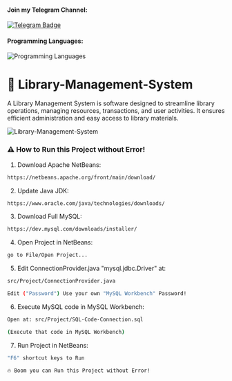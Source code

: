 #### Join my Telegram Channel:
<div id="badges">
    <a href="https://t.me/vicheapost">
    <img src="https://img.shields.io/badge/Telegram-2CA5E0?style=flat-squeare&logo=telegram&logoColor=white" alt="Telegram Badge"/>
</a>
</div>

#### Programming Languages: 
![Programming Languages](https://skillicons.dev/icons?i=java,mysql&theme=light)

# 📖 Library-Management-System

A Library Management System is software designed to streamline library operations, managing resources, transactions, and user activities. It ensures efficient administration and easy access to library materials.

![Library-Management-System](https://github.com/user-attachments/assets/e4f98529-be3d-4bb3-a84a-e9b662ecf88c)

### ⚠️ How to Run this Project without Error! 

1. Download Apache NetBeans:
```bash
https://netbeans.apache.org/front/main/download/
```
2. Update Java JDK:
```bash
https://www.oracle.com/java/technologies/downloads/
```
3. Download Full MySQL:
```bash
https://dev.mysql.com/downloads/installer/
```
4. Open Project in NetBeans:
```bash
go to File/Open Project...
```
5. Edit ConnectionProvider.java "mysql.jdbc.Driver" at:
```bash
src/Project/ConnectionProvider.java

Edit ("Password") Use your own "MySQL Workbench" Password!
```
6. Execute MySQL code in MySQL Workbench:
```bash
Open at: src/Project/SQL-Code-Connection.sql

(Execute that code in MySQL Workbench)
```
7. Run Project in NetBeans:
```bash
"F6" shortcut keys to Run

🔥 Boom you can Run this Project without Error! 
```

